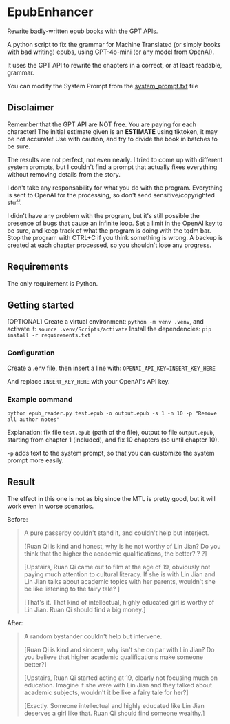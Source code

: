 # EpubEnhancer

Rewrite badly-written epub books with the GPT APIs.

A python script to fix the grammar for Machine Translated (or simply books with bad writing) epubs, using GPT-4o-mini (or any model from OpenAI).

It uses the GPT API to rewrite the chapters in a correct, or at least readable, grammar.

You can modify the System Prompt from the [system_prompt.txt](system_prompt.txt) file

## Disclaimer

Remember that the GPT API are NOT free. You are paying for each character! The initial estimate given is an **ESTIMATE** using tiktoken, it may be not accurate!
Use with caution, and try to divide the book in batches to be sure.

The results are not perfect, not even nearly. I tried to come up with different system prompts, but I couldn't find a prompt that actually fixes everything without removing details from the story.

I don't take any responsability for what you do with the program. Everything is sent to OpenAI for the processing, so don't send sensitive/copyrighted stuff.

I didn't have any problem with the program, but it's still possible the presence of bugs that cause an infinite loop. Set a limit in the OpenAI key to be sure, and keep track of what the program is doing with the tqdm bar. Stop the program with CTRL+C if you think something is wrong. A backup is created at each chapter processed, so you shouldn't lose any progress.

## Requirements

The only requirement is Python.

## Getting started

[OPTIONAL] Create a virtual environment: `python -m venv .venv`, and activate it: `source .venv/Scripts/activate`
Install the dependencies: `pip install -r requirements.txt`

### Configuration

Create a .env file, then insert a line with:
`OPENAI_API_KEY=INSERT_KEY_HERE`

And replace `INSERT_KEY_HERE` with your OpenAI's API key.

### Example command

`python epub_reader.py test.epub -o output.epub -s 1 -n 10 -p "Remove all author notes"`

Explanation: fix file `test.epub` (path of the file), output to file `output.epub`, starting from chapter 1 (included), and fix 10 chapters (so until chapter 10).

`-p` adds text to the system prompt, so that you can customize the system prompt more easily.

## Result

The effect in this one is not as big since the MTL is pretty good, but it will work even in worse scenarios.

Before:

> A pure passerby couldn't stand it, and couldn't help but interject.
>
> [Ruan Qi is kind and honest, why is he not worthy of Lin Jian? Do you think that the higher the academic qualifications, the better? ? ?]
>
> [Upstairs, Ruan Qi came out to film at the age of 19, obviously not paying much attention to cultural literacy. If she is with Lin Jian and Lin Jian talks about academic topics with her parents, wouldn't she be like listening to the fairy tale? ]
>
> [That's it. That kind of intellectual, highly educated girl is worthy of Lin Jian. Ruan Qi should find a big money.]

After:

> A random bystander couldn't help but intervene.
>
> [Ruan Qi is kind and sincere, why isn't she on par with Lin Jian? Do you believe that higher academic qualifications make someone better?]
>
> [Upstairs, Ruan Qi started acting at 19, clearly not focusing much on education. Imagine if she were with Lin Jian and they talked about academic subjects, wouldn't it be like a fairy tale for her?]
>
> [Exactly. Someone intellectual and highly educated like Lin Jian deserves a girl like that. Ruan Qi should find someone wealthy.]
